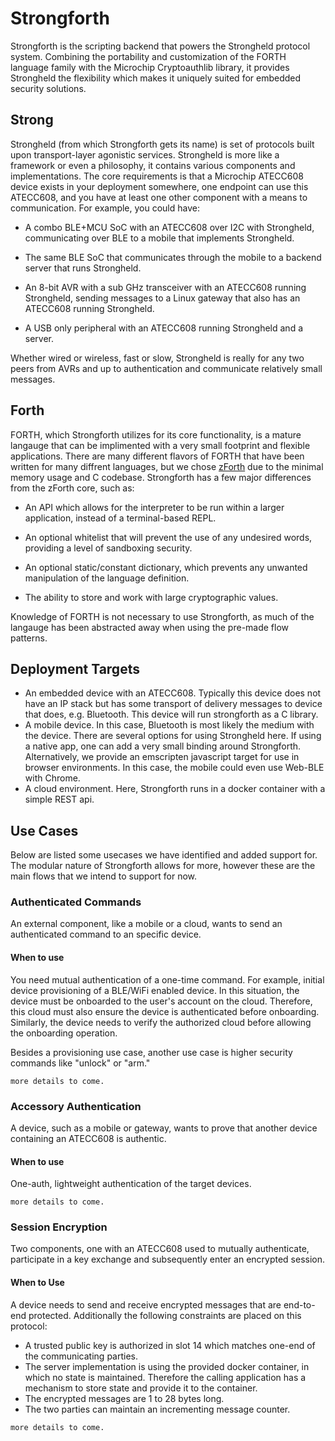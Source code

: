 
Strongforth
===========


Strongforth is the scripting backend that powers the Strongheld protocol system. Combining the portability and customization of the FORTH language family with the Microchip Cryptoauthlib library, it provides Strongheld the flexibility which makes it uniquely suited for embedded security solutions.

## Strong

Strongheld (from which Strongforth gets its name) is set of protocols built upon transport-layer agonistic services. Strongheld is more like a framework or even a philosophy, it contains various components and implementations. The core requirements is that a Microchip ATECC608 device exists in your deployment somewhere, one endpoint can use this ATECC608, and you have at least one other component with a means to communication. For example, you could have:

* A combo BLE+MCU SoC with an ATECC608 over I2C with Strongheld, communicating over BLE to a mobile that implements Strongheld.
* The same BLE SoC that communicates through the mobile to a backend server that runs Strongheld.

* An 8-bit AVR with a sub GHz transceiver with an ATECC608 running Strongheld, sending messages to a Linux gateway that also has an ATECC608 running Strongheld.

* A USB only peripheral with an ATECC608 running Strongheld and a server.

Whether wired or wireless, fast or slow, Strongheld is really for any two peers from AVRs and up to authentication and communicate relatively small messages.

## Forth

FORTH, which Strongforth utilizes for its core functionality, is a mature langauge that can be implimented with a very small footprint and flexible applications. There are many different flavors of FORTH that have been written for many diffrent languages, but we chose [zForth](https://github.com/zevv/zForth) due to the minimal memory usage and C codebase. Strongforth has a few major differences from the zForth core, such as:

* An API which allows for the interpreter to be run within a larger application, instead of a terminal-based REPL.

* An optional whitelist that will prevent the use of any undesired words, providing a level of sandboxing security.

* An optional static/constant dictionary, which prevents any unwanted manipulation of the language definition.

* The ability to store and work with large cryptographic values.

Knowledge of FORTH is not necessary to use Strongforth, as much of the langauge has been abstracted away when using the pre-made flow patterns.


## Deployment Targets

* An embedded device with an ATECC608. Typically this device does not have an IP stack but has some transport of delivery messages to device that does, e.g. Bluetooth. This device will run strongforth as a C library.
* A mobile device. In this case, Bluetooth is most likely the medium with the device. There are several options for using Strongheld here. If using a native app, one can add a very small binding around Strongforth. Alternatively, we provide an emscripten javascript target for use in browser environments. In this case, the mobile could even use Web-BLE with Chrome.
* A cloud environment. Here, Strongforth runs in a docker container with a simple REST api.

## Use Cases

Below are listed some usecases we have identified and added support for. The modular nature of Strongforth allows for more, however these are the main flows that we intend to support for now.

### Authenticated Commands

An external component, like a mobile or a cloud, wants to send an authenticated command to an specific device.

#### When to use

You need mutual authentication of a one-time command. For example, initial device provisioning of a BLE/WiFi enabled device. In this situation, the device must be onboarded to the user's account on the cloud. Therefore, this cloud must also ensure the device is authenticated before onboarding. Similarly, the device needs to verify the authorized cloud before allowing the onboarding operation.


Besides a provisioning use case, another use case is higher security commands like "unlock" or "arm."



```
more details to come.
```

### Accessory Authentication

A device, such as a mobile or gateway, wants to prove that another device containing an ATECC608 is authentic.

#### When to use

One-auth, lightweight authentication of the target devices.



```
more details to come.
```

### Session Encryption

Two components, one with an ATECC608 used to mutually authenticate, participate in a key exchange and subsequently enter an encrypted session.

#### When to Use
A device needs to send and receive encrypted messages that are end-to-end protected. Additionally the following constraints are placed on this protocol:

* A trusted public key is authorized in slot 14 which matches one-end of the communicating parties.
* The server implementation is using the provided docker container, in which no state is maintained. Therefore the calling application has a mechanism to store state and provide it to the container.
* The encrypted messages are 1 to 28 bytes long.
* The two parties can maintain an incrementing message counter.



```
more details to come.
```

